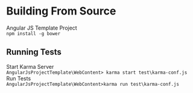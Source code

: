 # Building From Source
Angular JS Template Project  
``npm install -g bower``

Running Tests
--
Start Karma Server  
``AngularJsProjectTemplate\WebContent> karma start test\karma-conf.js``  
Run Tests  
``AngularJsProjectTemplate\WebContent>karma run test\karma-conf.js``

